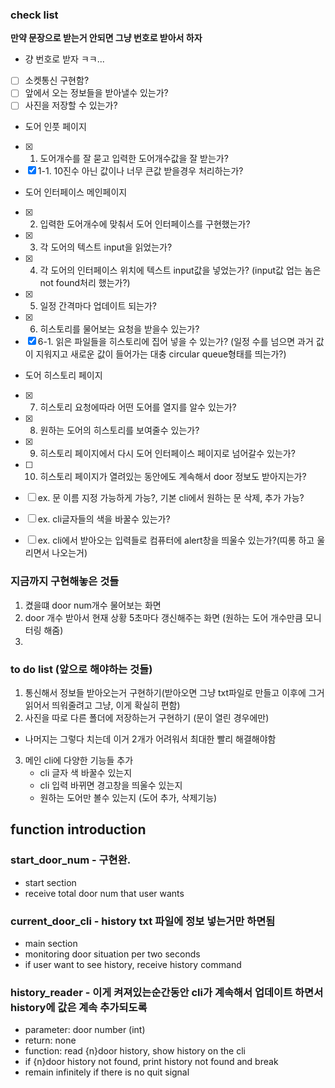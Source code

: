 ### check list
**만약 문장으로 받는거 안되면 그냥 번호로 받아서 하자** <br>
- 걍 번호로 받자 ㅋㅋ...
- [ ] 소켓통신 구현함?
- [ ] 앞에서 오는 정보들을 받아낼수 있는가?
- [ ] 사진을 저장할 수 있는가?
- 도어 인풋 페이지
- [x] 1. 도어개수를 잘 묻고 입력한 도어개수값을 잘 받는가?
- [x] 1-1. 10진수 아닌 값이나 너무 큰값 받을경우 처리하는가?
- 도어 인터페이스 메인페이지
- [x] 2. 입력한 도어개수에 맞춰서 도어 인터페이스를 구현했는가?
- [x] 3. 각 도어의 텍스트 input을 읽었는가?
- [x] 4. 각 도어의 인터페이스 위치에 텍스트 input값을 넣었는가? (input값 업는 놈은 not found처리 했는가?)
- [x] 5. 일정 간격마다 업데이트 되는가?
- [x] 6. 히스토리를 물어보는 요청을 받을수 있는가?
- [x] 6-1. 읽은 파일들을 히스토리에 집어 넣을 수 있는가? (일정 수를 넘으면 과거 값이 지워지고 새로운 값이 들어가는 대충 circular queue형태를 띄는가?)
- 도어 히스토리 페이지
- [x] 7. 히스토리 요청에따라 어떤 도어를 열지를 알수 있는가?
- [x] 8. 원하는 도어의 히스토리를 보여줄수 있는가?
- [x] 9. 히스토리 페이지에서 다시 도어 인터페이스 페이지로 넘어갈수 있는가?
- [ ] 10. 히스토리 페이지가 열려있는 동안에도 계속해서 door 정보도 받아지는가?

- [ ] ex. 문 이름 지정 가능하게 가능?, 기본 cli에서 원하는 문 삭제, 추가 가능?
- [ ] ex. cli글자들의 색을 바꿀수 있는가?
- [ ] ex. cli에서 받아오는 입력들로 컴퓨터에 alert창을 띄울수 있는가?(띠롱 하고 울리면서 나오는거)

### 지금까지 구현해놓은 것들
1. 켰을떄 door num개수 물어보는 화면
2. door 개수 받아서 현재 상황 5초마다 갱신해주는 화면 (원하는 도어 개수만큼 모니터링 해줌)
3. 

### to do list (앞으로 해야하는 것들)
1. 통신해서 정보들 받아오는거 구현하기(받아오면 그냥 txt파일로 만들고 이후에 그거 읽어서 띄워줄려고 그냥, 이게 확실히 편함)
2. 사진을 따로 다른 폴더에 저장하는거 구현하기 (문이 열린 경우에만)
* 나머지는 그렇다 치는데 이거 2개가 어려워서 최대한 빨리 해결해야함
3. 메인 cli에 다양한 기능들 추가
    - cli 글자 색 바꿀수 있는지
    - cli 입력 바뀌면 경고창을 띄울수 있는지
    - 원하는 도어만 볼수 있는지 (도어 추가, 삭제기능)

## function introduction

### start_door_num - 구현완.
- start section
- receive total door num that user wants

### current_door_cli - history txt 파일에 정보 넣는거만 하면됨
- main section
- monitoring door situation per two seconds
- if user want to see history, receive history command

### history_reader - 이게 켜져있는순간동안 cli가 계속해서 업데이트 하면서 history에 값은 계속 추가되도록
- parameter: door number (int)
- return: none
- function: read {n}door history, show history on the cli 
- if {n}door history not found, print history not found and break
- remain infinitely if there is no quit signal




